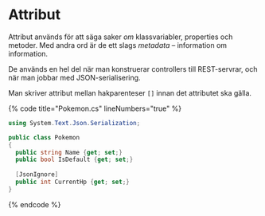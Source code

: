 # Attribut

Attribut används för att säga saker _om_ klassvariabler, properties och metoder. Med andra ord är de ett slags _metadata_ – information om information.

De används en hel del när man konstruerar controllers till REST-servrar, och när man jobbar med JSON-serialisering.

Man skriver attribut mellan hakparenteser `[]` innan det attributet ska gälla.

{% code title="Pokemon.cs" lineNumbers="true" %}
```csharp
using System.Text.Json.Serialization;

public class Pokemon
{
  public string Name {get; set;}
  public bool IsDefault {get; set;}
  
  [JsonIgnore]
  public int CurrentHp {get; set;}
}
```
{% endcode %}



